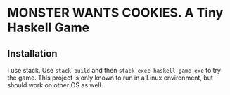 # MONSTER WANTS COOKIES. A Tiny Haskell Game

## Installation

I use stack. Use `stack build` and then `stack exec haskell-game-exe` to try the game. This project is only known to run in a Linux environment, but should work on other OS as well.
